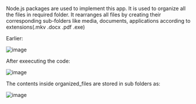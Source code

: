 Node.js packages are used to implement this app. It is used to organize all the files in required folder. It rearranges all files by creating their corresponding sub-folders like media, documents, applications according to extensions(.mkv .docx .pdf .exe)


Earlier:

![image](https://user-images.githubusercontent.com/50367790/192187054-992cb3d1-3de5-4eb1-a9d0-e4eb877cadae.png)


After exeecuting the code:

![image](https://user-images.githubusercontent.com/50367790/192187247-ce666590-285a-4b00-86b7-6c0038f03c41.png)

The contents inside organized_files are stored in sub folders as:

![image](https://user-images.githubusercontent.com/50367790/192187285-74beac31-3476-40f4-96e6-3104c6f534b1.png)
